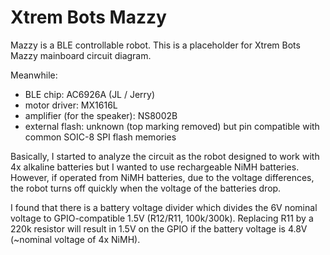 # Xtrem Bots Mazzy

Mazzy is a BLE controllable robot. This is a placeholder for Xtrem Bots Mazzy mainboard circuit diagram.

Meanwhile:
- BLE chip: AC6926A (JL / Jerry)
- motor driver: MX1616L
- amplifier (for the speaker): NS8002B
- external flash: unknown (top marking removed) but pin compatible with common SOIC-8 SPI flash memories

Basically, I started to analyze the circuit as the robot designed to work with 4x alkaline batteries but I wanted to use rechargeable NiMH batteries. However, if operated from NiMH batteries, due to the voltage differences, the robot turns off quickly when the voltage of the batteries drop.

I found that there is a battery voltage divider which divides the 6V nominal voltage to GPIO-compatible 1.5V (R12/R11, 100k/300k). Replacing R11 by a 220k resistor will result in 1.5V on the GPIO if the battery voltage is 4.8V (~nominal voltage of 4x NiMH).
